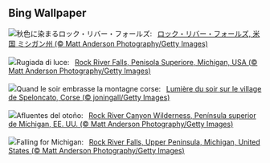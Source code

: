## Bing Wallpaper
![](https://www.bing.com/th?id=OHR.RockRiverFalls_JA-JP0295221799_UHD.jpg&w=1000)秋色に染まるロック・リバー・フォールズ:&nbsp;&ensp;[ロック・リバー・フォールズ, 米国 ミシガン州 (© Matt Anderson Photography/Getty Images)](https://www.bing.com/th?id=OHR.RockRiverFalls_JA-JP0295221799_UHD.jpg)
<br><br/>
![](https://www.bing.com/th?id=OHR.RockRiverFalls_IT-IT4967817075_UHD.jpg&w=1000)Rugiada di luce:&nbsp;&ensp;[Rock River Falls, Penisola Superiore, Michigan, USA (© Matt Anderson Photography/Getty Images)](https://www.bing.com/th?id=OHR.RockRiverFalls_IT-IT4967817075_UHD.jpg)
<br><br/>
![](https://www.bing.com/th?id=OHR.CorsicaSunshine_FR-FR8649215960_UHD.jpg&w=1000)Quand le soir embrasse la montagne corse:&nbsp;&ensp;[Lumière du soir sur le village de Speloncato, Corse (© joningall/Getty Images)](https://www.bing.com/th?id=OHR.CorsicaSunshine_FR-FR8649215960_UHD.jpg)
<br><br/>
![](https://www.bing.com/th?id=OHR.RockRiverFalls_ES-ES6474484835_UHD.jpg&w=1000)Afluentes del otoño:&nbsp;&ensp;[Rock River Canyon Wilderness, Península superior de Míchigan, EE. UU. (© Matt Anderson Photography/Getty Images)](https://www.bing.com/th?id=OHR.RockRiverFalls_ES-ES6474484835_UHD.jpg)
<br><br/>
![](https://www.bing.com/th?id=OHR.RockRiverFalls_EN-GB1931975271_UHD.jpg&w=1000)Falling for Michigan:&nbsp;&ensp;[Rock River Falls, Upper Peninsula, Michigan, United States (© Matt Anderson Photography/Getty Images)](https://www.bing.com/th?id=OHR.RockRiverFalls_EN-GB1931975271_UHD.jpg)
<br><br/>
